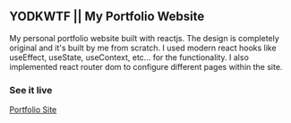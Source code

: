 ## YODKWTF || My Portfolio Website

My personal portfolio website built with reactjs. The design is completely original and it's built by me from scratch. I used modern react hooks like useEffect, useState, useContext, etc... for the functionality. I also implemented react router dom to configure different pages within the site.

### See it live

[Portfolio Site](`https://yodkwtf.netlify.app/`)

